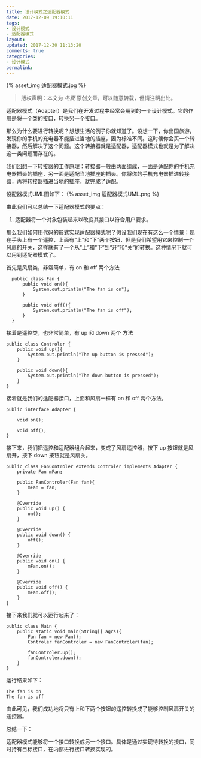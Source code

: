 ```yaml
---
title: 设计模式之适配器模式
date: 2017-12-09 19:10:11
tags:
- 设计模式
- 适配器模式
layout:
updated: 2017-12-30 11:13:20
comments: true
categories:
- 设计模式
permalink:
---
```


{% asset_img 适配器模式.jpg %}

> 版权声明：本文为 *冬夏* 原创文章，可以随意转载，但请注明出处。

适配器模式（Adapter）是我们在开发过程中经常会用到的一个设计模式。它的作用是将一个类的接口，转换另一个接口。

<!--more-->

那么为什么要进行转换呢？想想生活的例子你就知道了。设想一下，你出国旅游，发现你的手机的充电器不能插进当地的插座，因为标准不同。这时候你会买一个转接器，然后解决了这个问题。这个转接器就是适配器，适配器模式也就是为了解决这一类问题而存在的。

我们回想一下转接器的工作原理：转接器一般由两面组成，一面是适配你的手机充电器插头的插座，另一面是适配当地插座的插头。你将你的手机充电器插进转接器，再将转接器插进当地的插座，就完成了适配。

设配器模式UML图如下：
{% asset_img 适配器模式UML.png %}

由此我们可以总结一下适配器模式的要点：
1. 适配器将一个对象包装起来以改变其接口以符合用户要求。

那么我们如何用代码的形式实现适配器模式呢？假设我们现在有这么一个情景：现在手头上有一个遥控，上面有“上”和“下”两个按钮，但是我们希望用它来控制一个风扇的开关，这样就有了一个从“上”和“下”到“开”和“关”的转换。这种情况下就可以用到适配器模式了。

首先是风扇类，非常简单，有 on 和 off 两个方法

      public class Fan {
          public void on(){
              System.out.println("The fan is on");
          }

          public void off(){
              System.out.println("The fan is off");
          }
      }

接着是遥控类，也非常简单，有 up 和 down 两个 方法

    public class Controler {
        public void up(){
            System.out.println("The up button is pressed");
        }

        public void down(){
            System.out.println("The down button is pressed");
        }
    }

接着就是我们的适配器接口，上面和风扇一样有 on 和 off 两个方法。

    public interface Adapter {

        void on();

        void off();
    }

接下来，我们把遥控和适配器组合起来，变成了风扇遥控器，按下 up 按钮就是风扇开，按下 down 按钮就是风扇关。

    public class FanControler extends Controler implements Adapter {
        private Fan mFan;

        public FanControler(Fan fan){
            mFan = fan;
        }

        @Override
        public void up() {
            on();
        }

        @Override
        public void down() {
            off();
        }

        @Override
        public void on() {
            mFan.on();
        }

        @Override
        public void off() {
            mFan.off();
        }
    }

接下来我们就可以运行起来了：

    public class Main {
        public static void main(String[] agrs){
            Fan fan = new Fan();
            Controler fanControler = new FanControler(fan);

            fanControler.up();
            fanControler.down();
        }
    }

运行结果如下：

    The fan is on
    The fan is off

由此可见，我们成功地将只有上和下两个按钮的遥控转换成了能够控制风扇开关的遥控器。

总结一下：

适配器模式能够将一个接口转换成另一个接口。具体是通过实现待转换的接口，同时持有目标接口，在内部进行接口转换实现的。
